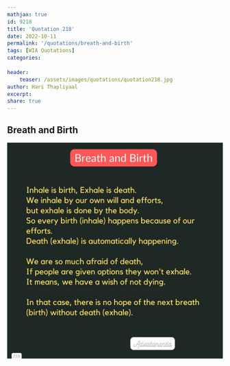 ```yaml
---
mathjax: true
id: 9218
title: 'Quotation 218'
date: 2022-10-11
permalink: '/quotations/breath-and-birth'
tags: [WIA Quotations] 
categories: 

header:
    teaser: /assets/images/quotations/quotation218.jpg
author: Hari Thapliyaal 
excerpt:
share: true 
---
```


## Breath and Birth

![Breath and Birth](/assets/images/quotations/quotation218.jpg)

